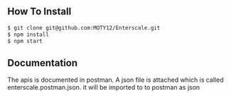 ## How  To Install 

```bash
$ git clone git@github.com:MOTY12/Enterscale.git
$ npm install
$ npm start
```

## Documentation

The apis is documented in postman. A json file is attached which is called enterscale.postman.json. it will be imported to to postman as  json 


